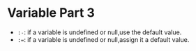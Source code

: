 # Variable Part 3

- `:-`: if a variable is undefined or null,use the default value.
- `:=`: if a variable is undefined or null,assign it a default value.